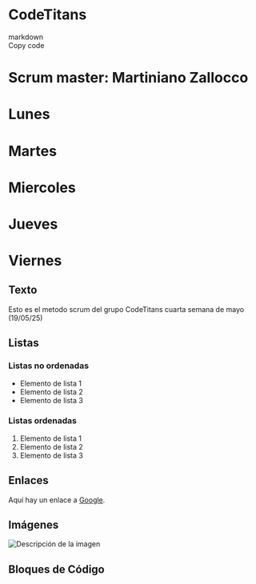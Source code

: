 # CodeTitans

markdown  
Copy code  
# Scrum master: Martiniano Zallocco

# Lunes
# Martes 
# Miercoles 
# Jueves 
# Viernes 
 

## Texto

Esto es el metodo scrum del grupo CodeTitans cuarta semana de mayo (19/05/25)

## Listas

### Listas no ordenadas  
- Elemento de lista 1  
- Elemento de lista 2  
- Elemento de lista 3  

### Listas ordenadas  
1. Elemento de lista 1  
2. Elemento de lista 2  
3. Elemento de lista 3  

## Enlaces

Aquí hay un enlace a [Google](https://www.google.com).

## Imágenes

![Descripción de la imagen](https://via.placeholder.com/150x150)

## Bloques de Código
